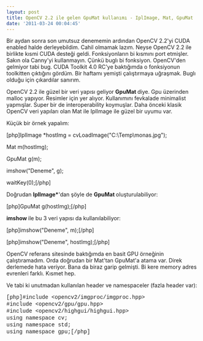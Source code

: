 ```yaml
---
layout: post
title: OpenCV 2.2 ile gelen GpuMat kullanımı - IplImage, Mat, GpuMat
date: '2011-03-24 00:04:45'
---
```


Bir aydan sonra son umutsuz denememin ardından OpenCV 2.2'yi CUDA enabled halde derleyebildim. Cahil olmamak lazım. Neyse OpenCV 2.2 ile birlikte kısmi CUDA desteği geldi. Fonksiyonların bi kısmını port etmişler. Sakın ola Canny'yi kullanmayın. Çünkü buglı bi fonksiyon. OpenCV'den gelmiyor tabi bug. CUDA Toolkit 4.0 RC'ye baktığımda o fonksiyonun toolkitten çıktığını gördüm. Bir haftamı yemişti çalıştırmaya uğraşmak. Buglı olduğu için çıkardılar sanırım.

OpenCV 2.2 ile güzel bir veri yapısı geliyor <strong>GpuMat </strong>diye. Gpu üzerinden malloc yapıyor. Resimler için yer alıyor. Kullanımını fevkalade minimalist yapmışlar. Super bir de interoperability koymuşlar. Daha önceki klasik OpenCV veri yapıları olan Mat ile IplImage ile güzel bir uyumu var.

Küçük bir örnek yapalım:

[php]IplImage *hostImg = cvLoadImage(&quot;C:\\Temp\\monas.jpg&quot;);

Mat m(hostImg);

GpuMat g(m);

imshow(&quot;Deneme&quot;, g);

waitKey(0);[/php]

Doğrudan <strong>IplImage*</strong>'dan şöyle de <strong>GpuMat </strong>oluşturulabiliyor:

[php]GpuMat g(hostImg);[/php]

<strong>imshow </strong>ile bu 3 veri yapısı da kullanılabiliyor:

[php]imshow(&quot;Deneme&quot;, m);[/php]

[php]imshow(&quot;Deneme&quot;, hostImg);[/php]

OpenCV referans sitesinde baktığımda en basit GPU örneğinin çalıştıramadım. Orda doğrudan bir Mat'tan GpuMat'a atama var. Direk derlemede hata veriyor. Bana da biraz garip gelmişti. Bi kere memory adres evrenleri farklı. Kısmet hep.

Ve tabi ki unutmadan kullanılan header ve namespaceler (fazla header var):
<div id="_mcePaste"><span style="font-family: Consolas, Monaco, 'Courier New', Courier, monospace; line-height: 18px; white-space: pre;">[php]#include &lt;opencv2/imgproc/imgproc.hpp&gt;
#include &lt;opencv2/gpu/gpu.hpp&gt;
#include &lt;opencv2/highgui/highgui.hpp&gt;
using namespace cv;
using namespace std;
using namespace gpu;[/php]

</span></div>
